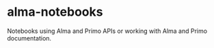 # alma-notebooks
Notebooks using Alma and Primo APIs or working with Alma and Primo documentation. 
